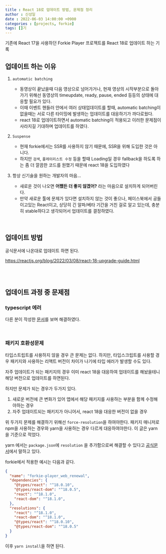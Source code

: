```yaml
---
title : React 18로 업데이트 방법, 문제점 정리
author : 신성일
date : 2022-06-03 14:00:00 +0900
categories : [projects, forkie]
tags: []기
---
```




기존에 React 17을 사용하던 Forkie Player 프로젝트를 React 18로 업데이트 하는 기록



## 업데이트 하는 이유

1. `automatic batching` 
   - 동영상이 끝났을때 다음 영상으로 넘어가거나, 현재 영상의 시작부분으로 돌아가기 위해선 동영상의 timeupdate, ready, pause, ended 등등의 상태에 대응할 필요가 있다.
   - 이때 이벤트 핸들러 안에서 여러 상태업데이트를 할때, automatic batching이 없을때는 서로 다른 타이밍에  발생하는 업데이트를 대응하기가 까다로웠다.
   - react 18로 업데이트하면서 automatic batching이 적용되고 이러한 문제점이 사라지길 기대하며 업데이트를 하였다.
2. `Suspense`
   - 현재 forkie에서는 SSR를 사용하지 않기 때문에, SSR을 위해 도입한 것은 아니다.
   - 하지만 `검색`, `플레이리스트 수정` 등을 할때 Loading일 경우 fallback을 하도록 하는 좀 더 깔끔한 코드를 원했기 때문에 react 18을 도입하였다

3. 항상 신기술을 원하는 개발자의 마음...
   - 새로운 것이 나오면 **어쨌든 더 좋지 않겠어?** 라는 마음으로 설치하게 되어버린다.
   - 만약 새로운 툴에 문제가 있다면 설치하지 않는 것이 좋으나, 페이스북에서 공들이고있는 React이고, 상당히 긴 알파/베타 기간을 거친 걸로 알고 있는데, 충분히 stable하다고 생각되어서 업데이트를 결정하였다.

<br/>

## 업데이트 방법

공식문서에 나온대로 업데이트 하면 된다.

https://reactjs.org/blog/2022/03/08/react-18-upgrade-guide.html

<br/>

<br/>

## 업데이트 과정 중 문제점

### typescript 에러

다른 분이 작성한 [문서](https://velog.io/@seungmini/TypeScript%EC%97%90-React18-%EC%A0%81%EC%9A%A9%ED%95%98%EA%B8%B0)를 보며 해결하였다.

<br/>

### 패키지 호환성문제

타입스트립트를 사용하지 않을 경우 큰 문제는 없다. 하지만, 타입스크립트를 사용할 경우 패키지와 사용하는 리액트 버전이 차이가 나기에 타입 에러가 발생할 수도 있다.

자주 업데이트가 되는 패키지의 경우 이미 react 18을 대응하여 업데이트를 해놨을테니 해당 버전으로 업데이트를 하면된다. 

하지만 문제가 되는 경우가 두가지 있다.

1. 새로운 버전에 큰 변화가 있어 앱에서 해당 패키지를 사용하는 부분을 함께 수정해야하는 경우
2. 자주 업데이트되는 패키지가 아니어서, react 18을 대응한 버전이 없을 경우

위 두가지 문제를 해결하기 위해선 `force-resolution`을 하여야한다. 패키지 매니저로 npm을 사용하는 경우와 yarn을 사용하는 경우 다르게 대응하여야한다. 이 글은 yarn을 기준으로 적었다.

yarn 에서는 `package.json`에 `resolution` 을 추가함으로써 해결할 수 있다고 [공식문서](https://classic.yarnpkg.com/lang/en/docs/selective-version-resolutions/)에서 말하고 있다.

forkie에서 적용한 예시는 다음과 같다.

```json
{
  "name": "forkie-player_web_renewal",
  "dependencies": {
    "@types/react": "^18.0.10",
    "@types/react-dom": "^18.0.5",
    "react": "^18.1.0",
    "react-dom": "^18.1.0",
  },
  "resolutions": {
    "react": "^18.1.0",
    "react-dom": "^18.1.0",
    "@types/react": "^18.0.10",
    "@types/react-dom": "^18.0.5"
  }
}
```

이후 `yarn install`을 하면 된다.
